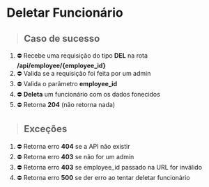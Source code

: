 # Deletar Funcionário

> ## Caso de sucesso

1. ⛔️ Recebe uma requisição do tipo **DEL** na rota **/api/employee/{employee_id}**
2. ⛔️ Valida se a requisição foi feita por um admin
3. ⛔️ Valida o parâmetro **employee_id**
4. ⛔️ **Deleta** um funcionário com os dados fonecidos
5. ⛔️ Retorna **204** (não retorna nada)

> ## Exceções

1. ⛔️ Retorna erro **404** se a API não existir
2. ⛔️ Retorna erro **403** se não for um admin
3. ⛔️ Retorna erro **403** se employee_id passado na URL for inválido
4. ⛔️ Retorna erro **500** se der erro ao tentar deletar funcionário